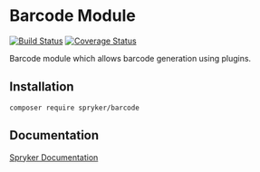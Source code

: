 # Barcode Module
[![Build Status](https://travis-ci.org/spryker/barcode.svg)](https://travis-ci.org/spryker/barcode)
[![Coverage Status](https://coveralls.io/repos/github/spryker/barcode/badge.svg)](https://coveralls.io/github/spryker/barcode)

Barcode module which allows barcode generation using plugins.

## Installation

```
composer require spryker/barcode
```

## Documentation

[Spryker Documentation](https://academy.spryker.com/developing_with_spryker/module_guide/modules.html)
